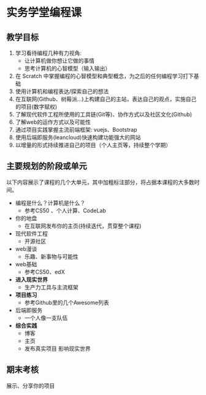 # 实务学堂编程课

## 教学目标

1. 学习看待编程几种有力视角:  
    - 让计算机做你想让它做的事情
    - 思考计算机的心智模型（输入输出）
2. 在 Scratch 中掌握编程的心智模型和典型概念，为之后的任何编程学习打下基础
3. 使用计算机和编程表达/探索自己的想法
4. 在互联网(Github、树莓派...)上构建自己的主站，表达自己的观点，实施自己的项目(数字赋权)
5. 了解现代软件工程所使用的工具链(Git等)、协作方式以及社区文化(Github)
6. 了解web的运作方式以及可能性
7. 通过项目实践掌握主流前端框架: vuejs、Bootstrap
8. 使用后端即服务(leancloud)快速构建功能强大的网站
9. 以增量的形式持续推进自己的项目（个人主页等，持续整个学期）

## 主要规划的阶段或单元
以下内容展示了课程的几个大单元，其中加粗标注部分，将占据本课程的大多数时间。

- 编程是什么？计算机是什么？
  - 参考CS50 、个人计算、CodeLab
- 你的地盘
  - 在互联网发布你的主页(持续迭代，贯穿整个课程)
- 现代软件工程
  - 开源社区
- web漫谈
  - 乐趣、新事物与可能性
- web基础
  - 参考CS50、edX
- **进入现实世界**
  - 生产力工具与主流框架
- **项目练习**
  - 参考Github里的几个Awesome列表
- 后端即服务
  - 一个人像一支队伍
- **综合实践**
  - 博客
  - 主页
  - 发布真实项目 影响现实世界


## 期末考核

展示、分享你的项目
